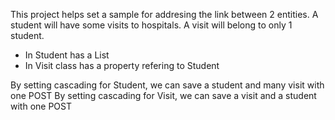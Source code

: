 This project helps set a sample for addresing the link between 2 entities. A student will have some visits to hospitals. A visit will belong to only 1 student.
- In Student has a List<Visit>
- In Visit class has a property refering to Student
        
By setting cascading for Student, we can save a student and many visit with one POST
By setting cascading for Visit, we can save a visit and a student with one POST
